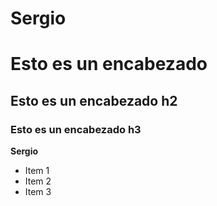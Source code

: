 # Sergio
# Esto es un encabezado
## Esto es un encabezado h2
### Esto es un encabezado h3
**Sergio**
* Item 1
* Item 2
* Item 3
